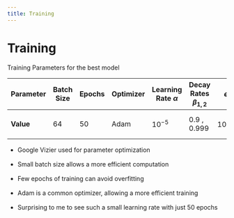 ```yaml
---
title: Training
---
```


# Training

Training Parameters for the best model

<div class="grid grid-cols-5 justify-center justify-items-center items-start">
    <Transform scale="0.67" class="col-span-3 justify-center items-center ml-50 mt-20">
          <div class="list p-3 shadow-xl">

|    **Parameter**   | Batch Size | Epochs | Optimizer | Learning Rate $\alpha$ | Decay Rates $\beta_{1,2}$ | $\epsilon$ | Dropout | Loss Function |
|-------|------------|--------|-----------|------------------------|---------------------|------------------|--|----|
| **Value** | 64         | 50     | Adam      | $10^{-5}$                  | 0.9 , 0.999                 | $10^{-8}$| Only on FC layers | Cross Entropy |

  </div>
  </Transform>
  <Transform scale="0.9" class="list col-span-2">
  <div >

  * Google Vizier used for parameter optimization
  * Small batch size allows a more efficient computation
  * Few epochs of training can avoid overfitting
  * Adam is a common optimizer, allowing a more efficient training
  * Surprising to me to see such a small learning rate with just 50 epochs
  </div>
  </Transform>
</div>


<style>

  .list li{
    margin-bottom: 1rem !important;
  }
    .not-active {
    opacity: 20%;
  }
</style>

<!--
Adamis a combination of GD with momentum and RMSP optimizations


Adam:

Combination of Momentum Descend and RMSpropagation with decay rates for both

w_t+1 = w_t - \alpha*D(L)/D(w_t)

m_t+1 = \beta_1 * m_t + (1-\beta_1)*(DEL)
v_t+1 = \beta_2 * v_t + (1-\beta_2)*(DEL)**2

=> w_t+1 = w_t - \alpha*m_t*(1/sqrt(v_t)+eps)
-->
